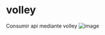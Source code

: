 # volley
Consumir api mediante volley
![image](https://user-images.githubusercontent.com/68912287/209417183-3fd309fc-03c1-4707-aaff-dd213edaac17.png)

